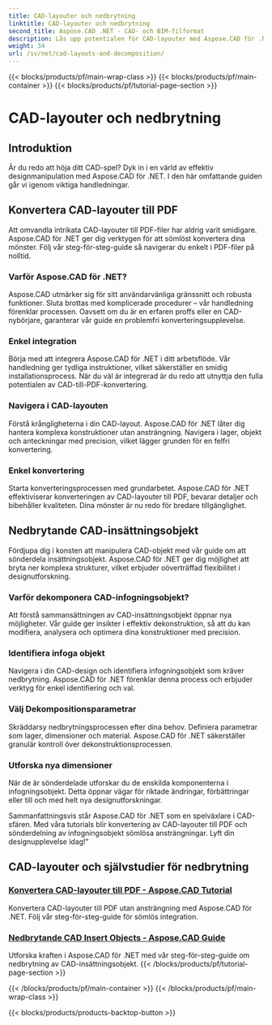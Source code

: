 ```yaml
---
title: CAD-layouter och nedbrytning
linktitle: CAD-layouter och nedbrytning
second_title: Aspose.CAD .NET - CAD- och BIM-filformat
description: Lås upp potentialen för CAD-layouter med Aspose.CAD för .NET! Konvertera enkelt design till PDF med vår guide. Bemästra nedbrytningen av insatsobjekt utan ansträngning.
weight: 34
url: /sv/net/cad-layouts-and-decomposition/
---
```


{{< blocks/products/pf/main-wrap-class >}}
{{< blocks/products/pf/main-container >}}
{{< blocks/products/pf/tutorial-page-section >}}

# CAD-layouter och nedbrytning




## Introduktion

Är du redo att höja ditt CAD-spel? Dyk in i en värld av effektiv designmanipulation med Aspose.CAD för .NET. I den här omfattande guiden går vi igenom viktiga handledningar.
## Konvertera CAD-layouter till PDF

Att omvandla intrikata CAD-layouter till PDF-filer har aldrig varit smidigare. Aspose.CAD för .NET ger dig verktygen för att sömlöst konvertera dina mönster. Följ vår steg-för-steg-guide så navigerar du enkelt i PDF-filer på nolltid.

### Varför Aspose.CAD för .NET?

Aspose.CAD utmärker sig för sitt användarvänliga gränssnitt och robusta funktioner. Sluta brottas med komplicerade procedurer – vår handledning förenklar processen. Oavsett om du är en erfaren proffs eller en CAD-nybörjare, garanterar vår guide en problemfri konverteringsupplevelse.

### Enkel integration

Börja med att integrera Aspose.CAD för .NET i ditt arbetsflöde. Vår handledning ger tydliga instruktioner, vilket säkerställer en smidig installationsprocess. När du väl är integrerad är du redo att utnyttja den fulla potentialen av CAD-till-PDF-konvertering.

### Navigera i CAD-layouten

Förstå krångligheterna i din CAD-layout. Aspose.CAD för .NET låter dig hantera komplexa konstruktioner utan ansträngning. Navigera i lager, objekt och anteckningar med precision, vilket lägger grunden för en felfri konvertering.

### Enkel konvertering

Starta konverteringsprocessen med grundarbetet. Aspose.CAD för .NET effektiviserar konverteringen av CAD-layouter till PDF, bevarar detaljer och bibehåller kvaliteten. Dina mönster är nu redo för bredare tillgänglighet.

## Nedbrytande CAD-insättningsobjekt

Fördjupa dig i konsten att manipulera CAD-objekt med vår guide om att sönderdela insättningsobjekt. Aspose.CAD för .NET ger dig möjlighet att bryta ner komplexa strukturer, vilket erbjuder oöverträffad flexibilitet i designutforskning.

### Varför dekomponera CAD-infogningsobjekt?

Att förstå sammansättningen av CAD-insättningsobjekt öppnar nya möjligheter. Vår guide ger insikter i effektiv dekonstruktion, så att du kan modifiera, analysera och optimera dina konstruktioner med precision.

### Identifiera infoga objekt

Navigera i din CAD-design och identifiera infogningsobjekt som kräver nedbrytning. Aspose.CAD för .NET förenklar denna process och erbjuder verktyg för enkel identifiering och val.

### Välj Dekompositionsparametrar

Skräddarsy nedbrytningsprocessen efter dina behov. Definiera parametrar som lager, dimensioner och material. Aspose.CAD för .NET säkerställer granulär kontroll över dekonstruktionsprocessen.

### Utforska nya dimensioner

När de är sönderdelade utforskar du de enskilda komponenterna i infogningsobjekt. Detta öppnar vägar för riktade ändringar, förbättringar eller till och med helt nya designutforskningar.

Sammanfattningsvis står Aspose.CAD för .NET som en spelväxlare i CAD-sfären. Med våra tutorials blir konvertering av CAD-layouter till PDF och sönderdelning av infogningsobjekt sömlösa ansträngningar. Lyft din designupplevelse idag!"
## CAD-layouter och självstudier för nedbrytning
### [Konvertera CAD-layouter till PDF - Aspose.CAD Tutorial](./converting-cad-layouts-to-pdf/)
Konvertera CAD-layouter till PDF utan ansträngning med Aspose.CAD för .NET. Följ vår steg-för-steg-guide för sömlös integration.
### [Nedbrytande CAD Insert Objects - Aspose.CAD Guide](./decomposing-cad-insert-objects/)
Utforska kraften i Aspose.CAD för .NET med vår steg-för-steg-guide om nedbrytning av CAD-insättningsobjekt.
{{< /blocks/products/pf/tutorial-page-section >}}

{{< /blocks/products/pf/main-container >}}
{{< /blocks/products/pf/main-wrap-class >}}

{{< blocks/products/products-backtop-button >}}
